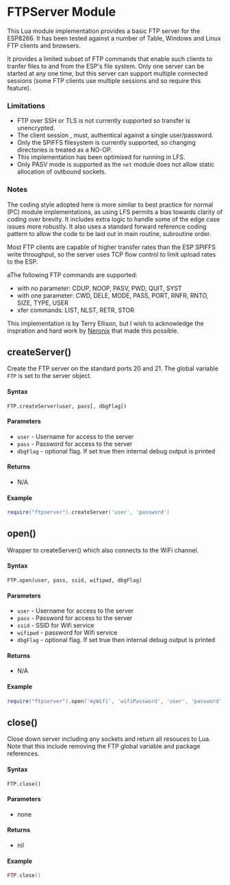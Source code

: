 # FTPServer Module

This Lua module implementation provides a basic FTP server for the ESP8266.
It has been tested against a number of Table, Windows and Linux FTP clients
and browsers.

It provides a limited subset of FTP commands that enable such clients to 
tranfer files to and from the ESP's file system.  Only one server can be 
started at any one time, but this server can support multiple connected 
sessions (some FTP clients use multiple sessions and so require this 
feature).

### Limitations

-  FTP over SSH or TLS is not currently supported so transfer is unencrypted.
-  The client session , must,  authentical against a single user/password.
-  Only the SPIFFS filesystem is currently supported, so changing directories is treated as a NO-OP.
-  This implementation has been optimised for running in LFS.
-  Only PASV mode is supported as the `net` module does not allow static allocation of outbound sockets.

### Notes

The coding style adopted here is more similar to best practice for normal (PC)
module implementations, as using LFS permits a bias towards clarity of coding
over brevity. It includes extra logic to handle some of the edge case issues more
robustly. It also uses a standard forward reference coding pattern to allow the
code to be laid out in main routine, subroutine order. 

Most FTP clients are capable of higher transfer rates than the ESP SPIFFS write
throughput, so the server uses TCP flow control to limit upload rates to the
ESP.

aThe following FTP commands are supported:

-  with no parameter: CDUP, NOOP, PASV, PWD, QUIT, SYST
-  with one parameter: CWD, DELE, MODE, PASS, PORT, RNFR, RNTO, SIZE, TYPE, USER
-  xfer commands: LIST, NLST, RETR, STOR
   
This implementation is by Terry Ellison, but I wish to acknowledge the inspration
and hard work by [Neronix](https://github.com/NeiroNx) that made this possible.

## createServer()

Create the FTP server on the standard ports 20 and 21.  The global variable `FTP`
is set to the server object.

#### Syntax
`FTP.createServer(user, pass[, dbgFlag])`

#### Parameters

-  `user` -  Username for access to the server
-  `pass` -  Password for access to the server
-  `dbgFlag` - optional flag.  If set true then internal debug output is printed

#### Returns
-  N/A

#### Example

```Lua
require("ftpserver").createServer('user', 'password')
```

## open() 

Wrapper to createServer() which also connects to the WiFi channel.

#### Syntax

`FTP.open(user, pass, ssid, wifipwd, dbgFlag)`

#### Parameters

-  `user` -  Username for access to the server
-  `pass` -  Password for access to the server
-  `ssid` -  SSID for Wifi service
-  `wifipwd` -  password for  Wifi service
-  `dbgFlag` -  optional flag.  If set true then internal debug output is printed

#### Returns
-  N/A

#### Example

```Lua
require("ftpserver").open('myWifi', 'wifiPassword', 'user', 'password')
```

## close()

Close down server including any sockets and return all resouces to Lua. Note that
this include removing the FTP global variable and package references.

#### Syntax
`FTP.close()`

#### Parameters
-  none

#### Returns
-  nil

#### Example
```Lua
FTP.close()
```
